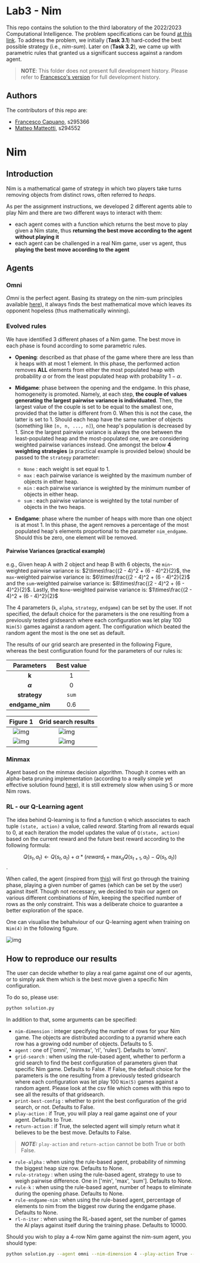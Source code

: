 # Lab3 - Nim
This repo contains the solution to the third laboratory of the 2022/2023 Computational Intelligence. The problem specifications can be found [at this link](https://github.com/squillero/computational-intelligence/blob/master/2022-23/lab3_nim.ipynb). To address the problem, we initially (**Task 3.1**) hard-coded the best possible strategy (i.e., *nim-sum*). Later on (**Task 3.2**), we came up with parametric rules that granted us a significant success against a random agent.
> **NOTE**: This folder does not present full development history. Please refer to [Francesco's version](https://github.com/fracapuano/NimAgent) for full development history.

## Authors
The contributors of this repo are:
* [Francesco Capuano](https://github.com/fracapuano/CompIntelligence_2022), s295366 
* [Matteo Matteotti](https://github.com/mttmtt31/compIntelligence_2022), s294552  

# Nim
## Introduction
Nim is a mathematical game of strategy in which two players take turns removing objects from distinct rows, often referred to *heaps*.

As per the assignment instructions, we developed 2 different agents able to play Nim and there are two different ways to interact with them:

- each agent comes with a function which returns the best move to play given a Nim state, thus **returning the best move according to the agent without playing it**
- each agent can be challenged in a real Nim game, user vs agent, thus **playing the best move according to the agent**

## Agents
### Omni
*Omni* is the perfect agent. Basing its strategy on the nim-sum principles available [here](https://en.wikipedia.org/wiki/Nim#Mathematical_theory)), it always finds the best mathematical move which leaves its opponent hopeless (thus mathematically winning). 

### Evolved rules
We have identified 3 different phases of a Nim game. The best move in each phase is found according to some parametric rules.

- **Opening**: described as that phase of the game where there are less than $k$ heaps with at most $1$ element. In this phase, the performed action removes **ALL** elements from either the most populated heap with probability $\alpha$ or from the least populated heap with probability $1 - \alpha$.

- **Midgame**: phase between the opening and the endgame. In this phase, homogeneity is promoted. Namely, at each step, **the couple of values generating the largest pairwise variance is individuated**. Then, the largest value of the couple is set to be equal to the smallest one, provided that the latter is different from 0. When this is not the case, the latter is set to 1. Should each heap have the same number of objects (something like `[n, n, ..., n]`), one heap's population is decreased by 1. Since the largest pairwise variance is always the one between the least-populated heap and the most-populated one, we are considering weighted pairwise variances instead. One amongst the below **4 weighting strategies** (a practical example is provided below) should be passed to the `strategy` parameter:

  - `None` : each weight is set equal to 1.
  - `max` : each pairwise variance is weighted by the maximum number of objects in either heap. 
  - `min` : each pairwise variance is weighted by the minimum number of objects in either heap.
  - `sum` : each pairwise variance is weighted by the total number of objects in the two heaps.

- **Endgame**: phase where the number of heaps with more than one object is at most 1. In this phase, the agent removes a percentage of the most populated heap's elements proportional to the parameter `nim_endgame`. Should this be zero, one element will be removed.

#### Pairwise Variances (practical example)
e.g., Given heap A with 2 object and heap B with 6 objects, the `min`-weighted pairwise variance is: 
$2\times\frac{(2 - 4)^2 + (6 - 4)^2}{2}$, the `max`-weighted pairwise variance is: 
$6\times\frac{(2 - 4)^2 + (6 - 4)^2}{2}$ and the `sum`-weighted pairwise variance is: 
$8\times\frac{(2 - 4)^2 + (6 - 4)^2}{2}$. Lastly, the `None`-weighted pairwise variance is: 
$1\times\frac{(2 - 4)^2 + (6 - 4)^2}{2}$

The 4 parameters (`k`, `alpha`, `strategy`, `endgame`) can be set by the user. If not specified, the default choice for the parameters is the one resulting from a previously tested gridsearch where each configuration was let play 100 `Nim(5)` games against a random agent. The configuration which beated the random agent the most is the one set as default. 

The results of our grid search are presented in the following Figure, whereas the best configuration found for the parameters of our rules is: 

| Parameters|Best value |
|:-------------------------:|:-------------------------:|
|**k**|1|
|**$\alpha$**|0|
|**strategy**|`sum`|
|**endgame_nim**|0.6|

|Figure 1 | Grid search results |
|:-------------------------:|:-------------------------:|
|![img](images/success_alpha.svg)|![img](images/success_endgamenim.svg)|
|![img](images/success_k.svg)|![img](images/success_strategy.svg)|

### Minmax
Agent based on the minmax decision algorithm. Though it comes with an alpha-beta pruning implementation (according to a really simple yet effective solution found [here](https://realpython.com/python-minimax-nim/#optimize-minimax-with-alpha-beta-pruning)), it is still extremely slow when using 5 or more Nim rows.

### RL - our Q-Learning agent
The idea behind Q-learning is to find a function `Q` which associates to each tuple `(state, action)` a value, called *reward*. Starting from all rewards equal to 0, at each iteration the model updates the value of `Q(state, action)` based on the current reward and the future best reward according to the following formula:

$$ Q(s_t, a_t) \leftarrow  Q(s_t, a_t) + \alpha * (reward_t + \max_aQ(s_{t+1}, a_t) - Q(s_t, a_t))$$.

When called, the agent (inspired from [this](https://github.com/Luigian/Nim)) will first go through the training phase, playing a given number of games (which can be set by the user) against itself. Though not necessary, we decided to train our agent on various different combinations of Nim, keeping the specified number of rows as the only constraint. This was a deliberate choice to guarantee a better exploration of the space.

One can visualise the behahviour of our Q-learning agent when training on `Nim(4)` in the following figure.

![img](images/return_per_episode.svg)


## How to reproduce our results
The user can decide whether to play a real game against one of our agents, or to simply ask them which is the best move given a specific Nim configuration.

To do so, please use:

```bash
python solution.py
```

In addition to that, some arguments can be specified:

- `nim-dimension` : integer specifying the number of rows for your Nim game. The objects are distributed according to a pyramid where each row has a growing odd number of objects. Defaults to 5.
- `agent` : one of ['omni', 'minmax', 'rl', 'rules']. Defaults to 'omni'.
- `grid-search` : when using the rule-based agent, whether to perform a grid search to find the best configuration of parameters given that specific Nim game. Defaults to False. If False, the default choice for the parameters is the one resulting from a previously tested gridsearch where each configuration was let play 100 `Nim(5)` games against a random agent. Please look at the csv file which comes with this repo to see all the results of that gridsearch.
- `print-best-config` : whether to print the best configuration of the grid search, or not. Defaults to False.
- `play-action` : if True, you will play a real game against one of your agent. Defaults to True.
- `return-action` : if True, the selected agent will simply return what it believes to be the best move. Defaults to False.
> **_NOTE:_** `play-action` and `return-action` cannot be both True or both False.
- `rule-alpha` : when using the rule-based agent, probability of nimming the biggest heap size row. Defaults to None.
- `rule-strategy` : when using the rule-based agent, strategy to use to weigh pairwise difference. One in ['min', 'max', 'sum']. Defaults to None.
- `rule-k` : when using the rule-based agent, number of heaps to eliminate during the opening phase. Defaults to None.
- `rule-endgame-nim` : when using the rule-based agent, percentage of elements to nim from the biggest row during the endgame phase. Defaults to None.
- `rl-n-iter` : when using the RL-based agent, set the number of games the AI plays against itself during the training phase. Defaults to 10000.

Should you wish to play a 4-row Nim game against the nim-sum agent, you should type:

```bash
python solution.py --agent omni --nim-dimension 4 --play-action True --return-action False
```
